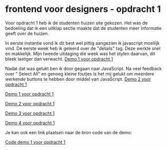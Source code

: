 # frontend voor designers - opdracht 1
Voor opdracht 1 heb ik de studenten huizen site gekozen. Het was de bedoeling dat ik een uitklap sectie maakte dat de studenten meer informatie geeft over de huizen.

In eerste instantie vond ik dit best wel pittig aangezien ik javascript moeilijk vind. De eerste week heb ik geleerd over de "details" tag. Deze werkte snel en makkelijk. Mijn tweede uitdaging die week was het stylen daarvan, dit bleek lastiger dan verwacht. 
[Demo 1 voor opdracht 1](https://Veldte.github.io/frontendvoordesigners/opdracht1/v1/)

Nadat dat was gelukt ben ik door gegaan naar JavaScript. Na veel feedback over " Select All" en genoeg kleine foutjes is het mij gelukt om meerdere werkende buttons te hebben door middel van JavaScript.
[Demo 2 voor opdracht 1](https://Veldte.github.io/frontendvoordesigners/opdracht1/v2/)


[Demo 1 voor opdracht 1](https://Veldte.github.io/frontendvoordesigners/opdracht1/v1/)

[Demo 2 voor opdracht 1](https://Veldte.github.io/frontendvoordesigners/opdracht1/v2/)

[Demo 3 voor opdracht 1](https://Veldte.github.io/frontendvoordesigners/opdracht1/v3/)

[Demo 4 voor opdracht 1](https://Veldte.github.io/frontendvoordesigners/opdracht1/v4/)

Je kan ook een link plaatsen naar de bron code van de demo:

[Code demo 1 voor opdracht 1](https://github.com/veldte/frontendvoordesigners/blob/master/opdracht1/v1/)
